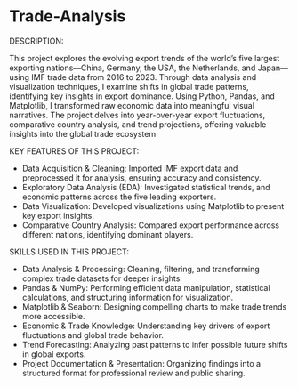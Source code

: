 # Trade-Analysis

DESCRIPTION: 

This project explores the evolving export trends of the world’s five largest exporting nations—China, Germany, the USA, the Netherlands, and Japan—using IMF trade data from 2016 to 2023. Through data analysis and visualization techniques, I examine shifts in global trade patterns, identifying key insights in export dominance.
Using Python, Pandas, and Matplotlib, I transformed raw economic data into meaningful visual narratives.  The project delves into year-over-year export fluctuations, comparative country analysis, and trend projections, offering valuable insights into the global trade ecosystem

KEY FEATURES OF THIS PROJECT:
- Data Acquisition & Cleaning: Imported IMF export data and preprocessed it for analysis, ensuring accuracy and consistency.
- Exploratory Data Analysis (EDA): Investigated statistical trends, and economic patterns across the five leading exporters.
- Data Visualization: Developed visualizations using Matplotlib to present key export insights.
- Comparative Country Analysis: Compared export performance across different nations, identifying dominant players.

SKILLS USED IN THIS PROJECT:
- Data Analysis & Processing: Cleaning, filtering, and transforming complex trade datasets for deeper insights.
- Pandas & NumPy: Performing efficient data manipulation, statistical calculations, and structuring information for visualization.
- Matplotlib & Seaborn: Designing compelling charts to make trade trends more accessible.
- Economic & Trade Knowledge: Understanding key drivers of export fluctuations and global trade behavior.
- Trend Forecasting: Analyzing past patterns to infer possible future shifts in global exports.
- Project Documentation & Presentation: Organizing findings into a structured format for professional review and public sharing.
